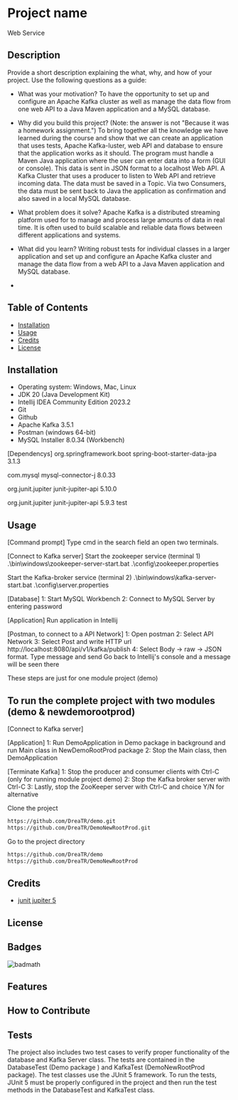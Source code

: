 # Project name

Web Service

## Description

Provide a short description explaining the what, why, and how of your project. Use the following questions
as a guide:

- What was your motivation?
To have the opportunity to set up and configure an Apache Kafka cluster as well as manage the data flow 
from one web API to a Java Maven application and a MySQL database.

- Why did you build this project? (Note: the answer is not "Because it was a homework assignment.")
To bring together all the knowledge we have learned during the course and show that we can create an
application that uses tests, Apache Kafka-luster, web API and database to ensure that the application 
works as it should. 
The program must handle a Maven Java application where the user can enter data into a form (GUI or 
console). This data is sent in JSON format to a localhost Web API. A Kafka Cluster that uses a producer 
to listen to Web API and retrieve incoming data. The data must be saved in a Topic. Via two Consumers, 
the data must be sent back to Java the application as confirmation and also saved in a local MySQL 
database.

- What problem does it solve? 
Apache Kafka is a distributed streaming platform used for to manage and process large amounts of data in
real time. It is often used to build scalable and reliable data flows between different applications and 
systems.

- What did you learn?
Writing robust tests for individual classes in a larger application and set up and configure an Apache 
Kafka cluster and manage the data flow from a web API to a Java Maven application and MySQL database.
- 
## Table of Contents
- [Installation](#installation)
- [Usage](#usage)
- [Credits](#credits)
- [License](#license)

## Installation
- Operating system: Windows, Mac, Linux
- JDK 20 (Java Development Kit)
- Intellij IDEA Community Edition 2023.2
- Git
- Github
- Apache Kafka 3.5.1 
- Postman (windows 64-bit)
- MySQL Installer 8.0.34 (Workbench)

[Dependencys]
<groupId>org.springframework.boot</groupId>
<artifactId>spring-boot-starter-data-jpa</artifactId>
<version>3.1.3</version>

<groupId>com.mysql</groupId>
<artifactId>mysql-connector-j</artifactId>
<version>8.0.33</version>

<groupId>org.junit.jupiter</groupId>
<artifactId>junit-jupiter-api</artifactId>
<version>5.10.0</version>

<groupId>org.junit.jupiter</groupId>
<artifactId>junit-jupiter-api</artifactId>
<version>5.9.3</version>
<scope>test</scope>

## Usage

[Command prompt]
Type cmd in the search field an open two terminals.

[Connect to Kafka server]
Start the zookeeper service (terminal 1)
.\bin\windows\zookeeper-server-start.bat .\config\zookeeper.properties

Start the Kafka-broker service (terminal 2)
.\bin\windows\kafka-server-start.bat .\config\server.properties

[Database]
1: Start MySQL Workbench
2: Connect to MySQL Server by entering password

[Application]
Run application in Intellij

[Postman, to connect to a API Network]
1: Open postman
2: Select API Network
3: Select Post and write HTTP url http://localhost:8080/api/v1/kafka/publish
4: Select Body -> raw -> JSON format. Type message and send
Go back to Intellij's console and a message will be seen there 

These steps are just for one module project (demo)

## To run the complete project with two modules (demo & newdemorootprod)

[Connect to Kafka server]

[Application]
1: Run DemoApplication in Demo package in background and run Main class in NewDemoRootProd package
2: Stop the Main class, then DemoApplication

[Terminate Kafka]
1: Stop the producer and consumer clients with Ctrl-C (only for running module project demo) 
2: Stop the Kafka broker server with Ctrl-C 
3: Lastly, stop the ZooKeeper server with Ctrl-C and choice Y/N for alternative

Clone the project
```bash 
https://github.com/DreaTR/demo.git
https://github.com/DreaTR/DemoNewRootProd.git
```

Go to the project directory
```bash 
https://github.com/DreaTR/demo
https://github.com/DreaTR/DemoNewRootProd
```

## Credits

* [junit jupiter 5](https://mvnrepository.com/artifact/org.junit.jupiter/junit-jupiter/5.7.0)

## License

## Badges

![badmath](https://img.shields.io/github/languages/top/lernantino/badmath)


## Features


## How to Contribute


## Tests
The project also includes two test cases to verify proper functionality of the database and Kafka Server 
class. The tests are contained in the DatabaseTest (Demo package ) and KafkaTest (DemoNewRootProd package).
The test classes use the JUnit 5 framework. To run the tests, JUnit 5 must be properly configured in the 
project and then run the test methods in the DatabaseTest and KafkaTest class.





